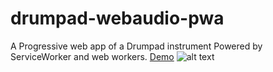 # drumpad-webaudio-pwa
A Progressive web app of a Drumpad instrument Powered by ServiceWorker and web workers.
[Demo](https://drumpad.azurewebsites.net)
![alt text](http://image.noelshack.com/fichiers/2016/36/1473260120-unnamed.png "Screen")
